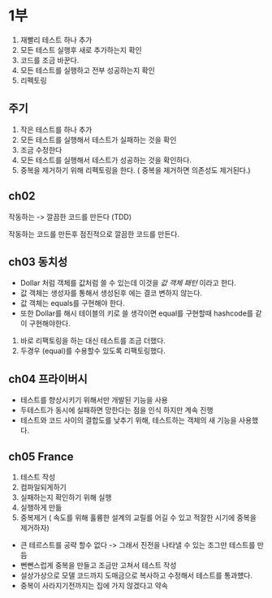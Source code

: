 # 1부

1. 재빨리 테스트 하나 추가
2. 모든 테스트 실행후 새로 추가하는지 확인
3. 코드를 조금 바꾼다.
4. 모든 테스트를 실행하고 전부 성공하는지 확인
5. 리펙토링

## 주기

1. 작은 테스트를 하나 추가
2. 모든 테스트를 실행해서 테스트가 실패하는 것을 확인
3. 조금 수정한다
4. 모든 테스트를 실행해서 테스트가 성공하는 것을 확인하다.
5. 중복을 제거하기 위해 리펙토링을 한다. ( 중복을 제거하면 의존성도 제거된다.)
 

## ch02

작동하는 -> 깔끔한 코드를 만든다 (TDD)

작동하는 코드를 만든후 점진적으로 깔끔한 코드를 만든다.

## ch03 동치성

* Dollar 처럼 객체를 값처럼 쓸 수 있는데 이것을 *값 객체 패턴* 이라고 한다. 
* 값 객체는 생성자를 통해서 생성된후 에는 결코 변하지 않는다.
* 값 객체는 equals를 구현해야 한다.
* 또한 Dollar를 해시 테이블의 키로 쓸 생각이면 equal를 구현할때 hashcode를 같이 구현해야한다.

1. 바로 리팩토링을 하는 대신 테스트를 조금 더했다.
2. 두경우 (equal)를 수용할수 있도록 리팩토링했다.

## ch04 프라이버시

* 테스트를 향상시키기 위해서만 개발된 기능을 사용
* 두테스트가 동시에 실패하면 망한다는 점을 인식 하지만 계속 진행
* 테스트와 코드 사이의 결합도를 낮추기 위해, 테스트하는 객체의 새 기능을 사용했다.

## ch05 France

1. 테스트 작성
2. 컴파일되게하기
3. 실패하는지 확인하기 위해 실행
4. 실행하게 만듦
5. 중복제거 ( 속도를 위해 훌륭한 설계의 교릴를 어길 수 있고 적잘한 시기에 중복을 제거하자)

* 큰 테르스트를 공략 할수 없다 -> 그래서 진전을 나타낼 수 있는 조그만 테스트를 만듬
* 뻔뻔스럽게 중복을 만들고 조금만 고쳐서 테스트 작성
* 설상가상으로 모델 코드까지 도매금으로 복사하고 수정해서 테스트를 통과헀다.
* 중복이 사라지기전까지는 집에 가지 않겠다고 약속


